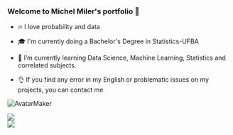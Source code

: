 ### Welcome to Michel Miler's portfolio 👋
<div>
  
- 🔥 I love probability and data
  
- 🎓 I'm currently doing a Bachelor's Degree in Statistics-UFBA
  
- 📗 I’m currently learning Data Science, Machine Learning, Statistics and correlated subjects.
  
- 👌 If you find any error in my English or problematic issues on my projects, you can contact me
  
  </div>
  
![AvatarMaker](https://user-images.githubusercontent.com/100448396/157753875-dcd72cd4-3731-4c73-9f68-a05d203cf079.png)


<div>
<a href = "https://www.linkedin.com/in/michel-miler-rocha-dos-santos-87a951225/"> <img  src= "https://img.shields.io/badge/LinkedIn-0077B5?style=for-the-badge&logo=linkedin&logoColor=white"> </a>
             
</div>

<div>
<image src = https://img.shields.io/badge/Python-14354C?style=for-the-badge&logo=python&logoColor=white>
</div>
